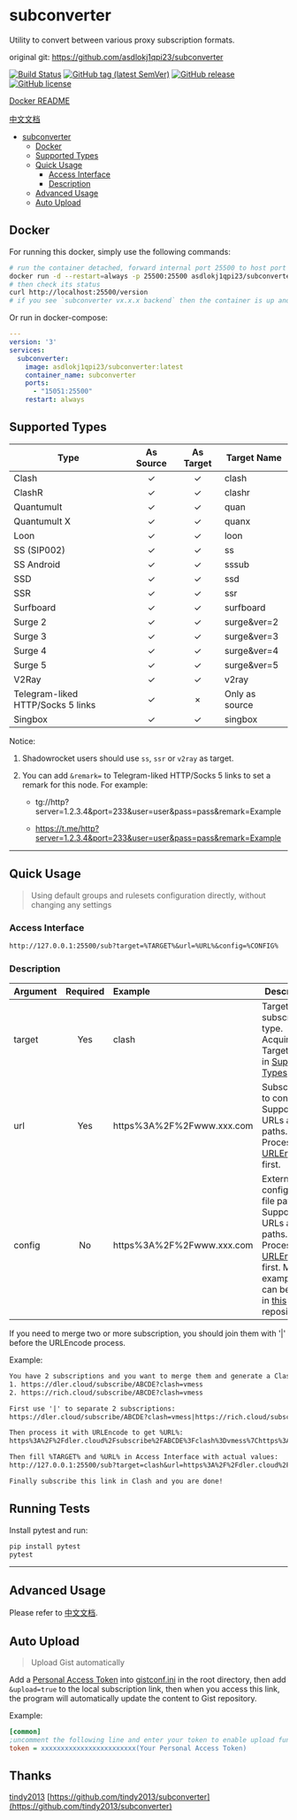 # subconverter

Utility to convert between various proxy subscription formats.

original git: https://github.com/asdlokj1qpi23/subconverter

[![Build Status](https://github.com/asdlokj1qpi23/subconverter/actions/workflows/docker.yml/badge.svg)](https://github.com/asdlokj1qpi23/subconverter/actions)
[![GitHub tag (latest SemVer)](https://img.shields.io/github/tag/asdlokj1qpi23/subconverter.svg)](https://github.com/asdlokj1qpi23/subconverter/tags)
[![GitHub release](https://img.shields.io/github/release/asdlokj1qpi23/subconverter.svg)](https://github.com/asdlokj1qpi23/subconverter/releases)
[![GitHub license](https://img.shields.io/github/license/asdlokj1qpi23/subconverter.svg)](https://github.com/tindy2013/subconverter/blob/master/LICENSE)

[Docker README](https://github.com/asdlokj1qpi23/subconverter/blob/master/README-docker.md)

[中文文档](https://github.com/asdlokj1qpi23/subconverter/blob/master/README-cn.md)

- [subconverter](#subconverter)
  - [Docker](#docker)
  - [Supported Types](#supported-types)
  - [Quick Usage](#quick-usage)
    - [Access Interface](#access-interface)
    - [Description](#description)
  - [Advanced Usage](#advanced-usage)
  - [Auto Upload](#auto-upload)
  
## Docker

For running this docker, simply use the following commands:
```bash
# run the container detached, forward internal port 25500 to host port 25500
docker run -d --restart=always -p 25500:25500 asdlokj1qpi23/subconverter:latest
# then check its status
curl http://localhost:25500/version
# if you see `subconverter vx.x.x backend` then the container is up and running
```
Or run in docker-compose:
```yaml
---
version: '3'
services:
  subconverter:
    image: asdlokj1qpi23/subconverter:latest
    container_name: subconverter
    ports:
      - "15051:25500"
    restart: always
```
## Supported Types

| Type                              | As Source | As Target    | Target Name    |
|-----------------------------------|:---------:| :----------: |----------------|
| Clash                             |     ✓     |      ✓       | clash          |
| ClashR                            |     ✓     |      ✓       | clashr         |
| Quantumult                        |     ✓     |      ✓       | quan           |
| Quantumult X                      |     ✓     |      ✓       | quanx          |
| Loon                              |     ✓     |      ✓       | loon           |
| SS (SIP002)                       |     ✓     |      ✓       | ss             |
| SS Android                        |     ✓     |      ✓       | sssub          |
| SSD                               |     ✓     |      ✓       | ssd            |
| SSR                               |     ✓     |      ✓       | ssr            |
| Surfboard                         |     ✓     |      ✓       | surfboard      |
| Surge 2                           |     ✓     |      ✓       | surge&ver=2    |
| Surge 3                           |     ✓     |      ✓       | surge&ver=3    |
| Surge 4                           |     ✓     |      ✓       | surge&ver=4    |
| Surge 5                           |     ✓     |      ✓       | surge&ver=5    |
| V2Ray                             |     ✓     |      ✓       | v2ray          |
| Telegram-liked HTTP/Socks 5 links |     ✓     |      ×       | Only as source |
| Singbox                           |     ✓      |      ✓       | singbox        |

Notice:

1. Shadowrocket users should use `ss`, `ssr` or `v2ray` as target.

2. You can add `&remark=` to Telegram-liked HTTP/Socks 5 links to set a remark for this node. For example:

   - tg://http?server=1.2.3.4&port=233&user=user&pass=pass&remark=Example

   - https://t.me/http?server=1.2.3.4&port=233&user=user&pass=pass&remark=Example


---

## Quick Usage

> Using default groups and rulesets configuration directly, without changing any settings

### Access Interface

```txt
http://127.0.0.1:25500/sub?target=%TARGET%&url=%URL%&config=%CONFIG%
```

### Description

| Argument | Required | Example | Description |
| -------- | :------: | :------ | ----------- |
| target   | Yes      | clash   | Target subscription type. Acquire from Target Name in [Supported Types](#supported-types). |
| url      | Yes      | https%3A%2F%2Fwww.xxx.com | Subscription to convert. Supports URLs and file paths. Process with [URLEncode](https://www.urlencoder.org/) first. |
| config   | No       | https%3A%2F%2Fwww.xxx.com | External configuration file path. Supports URLs and file paths. Process with [URLEncode](https://www.urlencoder.org/) first. More examples can be found in [this](https://github.com/lzdnico/subconverteriniexample) repository. |

If you need to merge two or more subscription, you should join them with '|' before the URLEncode process.

Example:

```txt
You have 2 subscriptions and you want to merge them and generate a Clash subscription:
1. https://dler.cloud/subscribe/ABCDE?clash=vmess
2. https://rich.cloud/subscribe/ABCDE?clash=vmess

First use '|' to separate 2 subscriptions:
https://dler.cloud/subscribe/ABCDE?clash=vmess|https://rich.cloud/subscribe/ABCDE?clash=vmess

Then process it with URLEncode to get %URL%:
https%3A%2F%2Fdler.cloud%2Fsubscribe%2FABCDE%3Fclash%3Dvmess%7Chttps%3A%2F%2Frich.cloud%2Fsubscribe%2FABCDE%3Fclash%3Dvmess

Then fill %TARGET% and %URL% in Access Interface with actual values:
http://127.0.0.1:25500/sub?target=clash&url=https%3A%2F%2Fdler.cloud%2Fsubscribe%2FABCDE%3Fclash%3Dvmess%7Chttps%3A%2F%2Frich.cloud%2Fsubscribe%2FABCDE%3Fclash%3Dvmess

Finally subscribe this link in Clash and you are done!
```

## Running Tests

Install pytest and run:

```bash
pip install pytest
pytest
```

---

## Advanced Usage

Please refer to [中文文档](https://github.com/asdlokj1qpi23/subconverter/blob/master/README-cn.md#%E8%BF%9B%E9%98%B6%E7%94%A8%E6%B3%95).

## Auto Upload

> Upload Gist automatically

Add a [Personal Access Token](https://github.com/settings/tokens/new) into [gistconf.ini](./gistconf.ini) in the root directory, then add `&upload=true` to the local subscription link, then when you access this link, the program will automatically update the content to Gist repository.

Example:

```ini
[common]
;uncomment the following line and enter your token to enable upload function
token = xxxxxxxxxxxxxxxxxxxxxxxx(Your Personal Access Token)
```
## Thanks
[tindy2013](https://github.com/tindy2013)
[https://github.com/tindy2013/subconverter](https://github.com/tindy2013/subconverter)